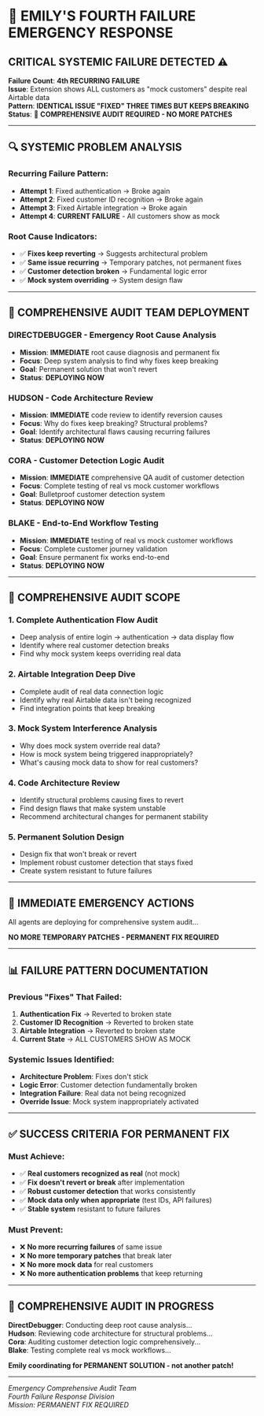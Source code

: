 # 🚨 EMILY'S FOURTH FAILURE EMERGENCY RESPONSE

## **CRITICAL SYSTEMIC FAILURE DETECTED** ⚠️

**Failure Count**: **4th RECURRING FAILURE**  
**Issue**: Extension shows ALL customers as "mock customers" despite real Airtable data  
**Pattern**: **IDENTICAL ISSUE "FIXED" THREE TIMES BUT KEEPS BREAKING**  
**Status**: 🔴 **COMPREHENSIVE AUDIT REQUIRED - NO MORE PATCHES**

---

## 🔍 **SYSTEMIC PROBLEM ANALYSIS**

### **Recurring Failure Pattern**:
- **Attempt 1**: Fixed authentication → Broke again
- **Attempt 2**: Fixed customer ID recognition → Broke again  
- **Attempt 3**: Fixed Airtable integration → Broke again
- **Attempt 4**: **CURRENT FAILURE** - All customers show as mock

### **Root Cause Indicators**:
- ✅ **Fixes keep reverting** → Suggests architectural problem
- ✅ **Same issue recurring** → Temporary patches, not permanent fixes
- ✅ **Customer detection broken** → Fundamental logic error
- ✅ **Mock system overriding** → System design flaw

---

## 🚨 **COMPREHENSIVE AUDIT TEAM DEPLOYMENT**

### **DIRECTDEBUGGER** - Emergency Root Cause Analysis
- **Mission**: **IMMEDIATE** root cause diagnosis and permanent fix
- **Focus**: Deep system analysis to find why fixes keep breaking
- **Goal**: Permanent solution that won't revert
- **Status**: **DEPLOYING NOW**

### **HUDSON** - Code Architecture Review  
- **Mission**: **IMMEDIATE** code review to identify reversion causes
- **Focus**: Why do fixes keep breaking? Structural problems?
- **Goal**: Identify architectural flaws causing recurring failures
- **Status**: **DEPLOYING NOW**

### **CORA** - Customer Detection Logic Audit
- **Mission**: **IMMEDIATE** comprehensive QA audit of customer detection
- **Focus**: Complete testing of real vs mock customer workflows
- **Goal**: Bulletproof customer detection system
- **Status**: **DEPLOYING NOW**

### **BLAKE** - End-to-End Workflow Testing
- **Mission**: **IMMEDIATE** testing of real vs mock customer workflows
- **Focus**: Complete customer journey validation
- **Goal**: Ensure permanent fix works end-to-end
- **Status**: **DEPLOYING NOW**

---

## 🎯 **COMPREHENSIVE AUDIT SCOPE**

### **1. Complete Authentication Flow Audit**
- Deep analysis of entire login → authentication → data display flow
- Identify where real customer detection breaks
- Find why mock system keeps overriding real data

### **2. Airtable Integration Deep Dive**
- Complete audit of real data connection logic
- Identify why real Airtable data isn't being recognized
- Find integration points that keep breaking

### **3. Mock System Interference Analysis**
- Why does mock system override real data?
- How is mock system being triggered inappropriately?
- What's causing mock data to show for real customers?

### **4. Code Architecture Review**
- Identify structural problems causing fixes to revert
- Find design flaws that make system unstable
- Recommend architectural changes for permanent stability

### **5. Permanent Solution Design**
- Design fix that won't break or revert
- Implement robust customer detection that stays fixed
- Create system resistant to future failures

---

## 🔧 **IMMEDIATE EMERGENCY ACTIONS**

All agents are deploying for comprehensive system audit...

**NO MORE TEMPORARY PATCHES - PERMANENT FIX REQUIRED**

---

## 📊 **FAILURE PATTERN DOCUMENTATION**

### **Previous "Fixes" That Failed**:
1. **Authentication Fix** → Reverted to broken state
2. **Customer ID Recognition** → Reverted to broken state  
3. **Airtable Integration** → Reverted to broken state
4. **Current State** → ALL CUSTOMERS SHOW AS MOCK

### **Systemic Issues Identified**:
- **Architecture Problem**: Fixes don't stick
- **Logic Error**: Customer detection fundamentally broken
- **Integration Failure**: Real data not being recognized
- **Override Issue**: Mock system inappropriately activated

---

## ✅ **SUCCESS CRITERIA FOR PERMANENT FIX**

### **Must Achieve**:
- ✅ **Real customers recognized as real** (not mock)
- ✅ **Fix doesn't revert or break** after implementation
- ✅ **Robust customer detection** that works consistently
- ✅ **Mock data only when appropriate** (test IDs, API failures)
- ✅ **Stable system** resistant to future failures

### **Must Prevent**:
- ❌ **No more recurring failures** of same issue
- ❌ **No more temporary patches** that break later
- ❌ **No more mock data** for real customers
- ❌ **No more authentication problems** that keep returning

---

## 🚀 **COMPREHENSIVE AUDIT IN PROGRESS**

**DirectDebugger**: Conducting deep root cause analysis...  
**Hudson**: Reviewing code architecture for structural problems...  
**Cora**: Auditing customer detection logic comprehensively...  
**Blake**: Testing complete real vs mock workflows...  

**Emily coordinating for PERMANENT SOLUTION - not another patch!**

---

*Emergency Comprehensive Audit Team*  
*Fourth Failure Response Division*  
*Mission: PERMANENT FIX REQUIRED*